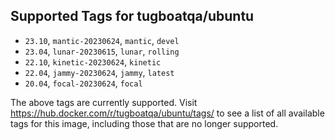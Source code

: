 ## Supported Tags for tugboatqa/ubuntu

* `23.10`, `mantic-20230624`, `mantic`, `devel`
* `23.04`, `lunar-20230615`, `lunar`, `rolling`
* `22.10`, `kinetic-20230624`, `kinetic`
* `22.04`, `jammy-20230624`, `jammy`, `latest`
* `20.04`, `focal-20230624`, `focal`

The above tags are currently supported. Visit https://hub.docker.com/r/tugboatqa/ubuntu/tags/ to see a list of all available tags for this image, including those that are no longer supported.

